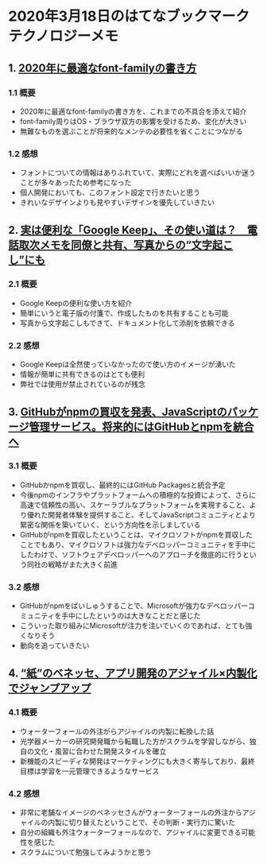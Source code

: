 # 2020年3月18日のはてなブックマークテクノロジーメモ

## 1. [2020年に最適なfont-familyの書き方](https://ics.media/entry/200317/)

### 1.1 概要

- 2020年に最適なfont-familyの書き方を、これまでの不具合を添えて紹介
- font-family周りはOS・ブラウザ双方の影響を受けるため、変化が大きい
- 無難なものを選ぶことが将来的なメンテの必要性を省くことにつながる

### 1.2 感想

- フォントについての情報はありふれていて、実際にどれを選べばいいか迷うことが多々あったため参考になった
- 個人開発においても、このフォント設定で行きたいと思う
- きれいなデザインよりも見やすいデザインを優先していきたい

## 2. [実は便利な「Google Keep」、その使い道は？　電話取次メモを同僚と共有、写真からの“文字起こし”にも](https://internet.watch.impress.co.jp/docs/column/gsuite_tips/1241227.html)

### 2.1 概要

- Google Keepの便利な使い方を紹介
- 簡単にいうと電子版の付箋で、作成したものを共有することも可能
- 写真から文字起こしもできて、ドキュメント化して添削を依頼できる

### 2.2 感想

- Google Keepは全然使っていなかったので使い方のイメージが湧いた
- 情報が簡単に共有できるのはとても便利
- 弊社では使用が禁止されているのが残念

## 3. [GitHubがnpmの買収を発表、JavaScriptのパッケージ管理サービス。将来的にはGitHubとnpmを統合へ](https://www.publickey1.jp/blog/20/githubnpmjavascriptgithubnpm.html)

### 3.1 概要

- GitHubかnpmを買収し、最終的にはGitHub Packagesと統合予定
- 今後npmのインフラやプラットフォームへの積極的な投資によって、さらに高速で信頼性の高い、スケーラブルなプラットフォームを実現すること、より優れた開発者体験を提供すること、そしてJavaScriptコミュニティとより緊密な関係を築いていく、という方向性を示しましている
- GitHubがnpmを買収したということは、マイクロソフトがnpmを買収したことでもあり、マイクロソフトは強力なデベロッパーコミュニティを手中にしたわけで、ソフトウェアデベロッパーへのアプローチを徹底的に行うという同社の戦略がまた大きく前進

### 3.2 感想

- GitHubがnpmをばいしゅうすることで、Microsoftが強力なデベロッパーコミュニティを手中にしたというのは大きなことだと感じた
- こういった取り組みにMicrosoftが注力を注いでいくのであれば、とても強くなりそう
- 動向を追っていきたい

## 4. [“紙”のベネッセ、アプリ開発のアジャイル×内製化でジャンプアップ](https://www.atmarkit.co.jp/ait/articles/2003/17/news003.html)

### 4.1 概要

- ウォーターフォールの外注がらアジャイルの内製に転換した話
- 光学器メーカーの研究開発職から転職した方がスクラムを学習しながら、独自の文化・風習に合わせた開発スタイルを確立
- 新機能のスピーディな開発はマーケティングにも大きく寄与しており、最終目標は学習を一元管理できるようなサービス

### 4.2 感想

- 非常に老舗なイメージのベネッセさんがウォーターフォールの外注からアジャイルの内製に切り替えたということで、その判断・実行力に驚いた
- 自分の組織も外注ウォーターフォールなので、アジャイルに変更できる可能性を感じた
- スクラムについて勉強してみようかと思う
